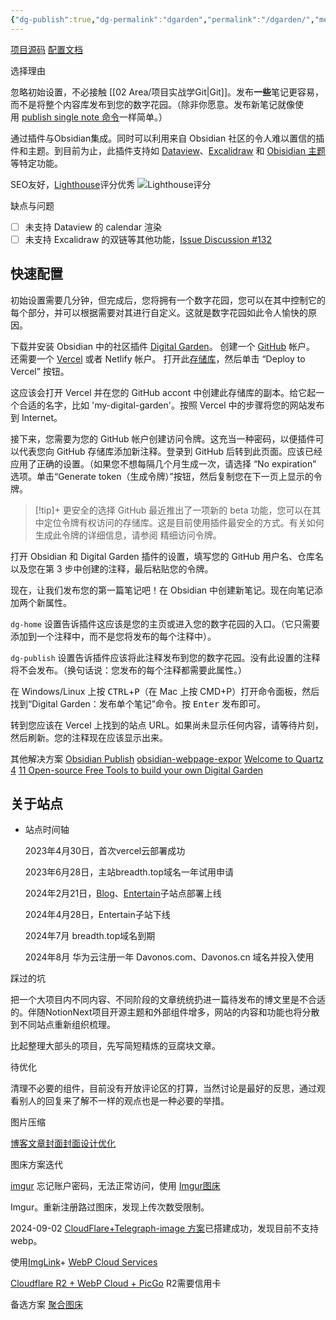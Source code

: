 ```yaml
---
{"dg-publish":true,"dg-permalink":"dgarden","permalink":"/dgarden/","metatags":{"description":"这里是 🏡Davon的数字花园，是个人不断发展的想法的集合，作为半成品的思考，在可探索的空间中，随时间推移不断播种、修剪、塑造","og:site_name":"DavonOs","og:title":"关于","og:type":"article","og:url":"https://zuji.eu.org/dgarden","og:image":null,"og:image:width":"400","og:image:alt":"articlecover","og:locale":"zh_cn"},"tags":["digitalgarden"]}
---
```


[项目源码](https://github.com/DavonOs/digitalgarden)
[配置文档](https://dg-docs.ole.dev/)

选择理由

忽略初始设置，不必接触 [[02 Area/项目实战学Git\|Git]]。发布**一些**笔记更容易，而不是将整个内容库发布到您的数字花园。（除非你愿意。发布新笔记就像使用 [publish single note 命令](https://dg-docs.ole.dev/getting-started/02-commands/#publish-single-note)一样简单。）

通过插件与Obsidian集成。同时可以利用来自 Obsidian 社区的令人难以置信的插件和主题。到目前为止，此插件支持如 [Dataview](https://dg-docs.ole.dev/advanced/dataview-queries)、[Excalidraw](https://dg-docs.ole.dev/features/#excalidraw) 和 [Obisidian 主题](https://dg-docs.ole.dev/getting-started/04-appearance-settings/#themes)等特定功能。

SEO友好，[Lighthouse](https://developer.chrome.google.cn/docs/lighthouse/overview?hl=zh-cn)评分优秀
![Lighthouse评分](https://imglink.win/image/2024/12/10/CL1IJ.png)

缺点与问题

- [ ] 未支持 Dataview 的 calendar 渲染
- [ ] 未支持 Excalidraw 的双链等其他功能，[Issue Discussion #132](https://github.com/oleeskild/obsidian-digital-garden/discussions/132)

## 快速配置

初始设置需要几分钟，但完成后，您将拥有一个数字花园，您可以在其中控制它的每个部分，并可以根据需要对其进行自定义。这就是数字花园如此令人愉快的原因。

下载并安装 Obsidian 中的社区插件 [Digital Garden](obsidian://show-plugin?id=digitalgarden)。
创建一个 [GitHub](htttps://github.com) 帐户。
还需要一个 [Vercel](https://vercel.com) 或者 Netlify 帐户。
打开此[存储库](https://github.com/DavonOs/digitalgarden)，然后单击 “Deploy to Vercel” 按钮。

这应该会打开 Vercel 并在您的 GitHub accont 中创建此存储库的副本。给它起一个合适的名字，比如 'my-digital-garden'。按照 Vercel 中的步骤将您的网站发布到 Internet。

接下来，您需要为您的 GitHub 帐户创建访问令牌。这充当一种密码，以便插件可以代表您向 GitHub 存储库添加新注释。登录到 GitHub 后转到此页面。应该已经应用了正确的设置。（如果您不想每隔几个月生成一次，请选择 “No expiration” 选项。单击“Generate token（生成令牌）”按钮，然后复制您在下一页上显示的令牌。

>[!tip]+ 更安全的选择
GitHub 最近推出了一项新的 beta 功能，您可以在其中定位令牌有权访问的存储库。这是目前使用插件最安全的方式。有关如何生成此令牌的详细信息，请参阅 精细访问令牌。

打开 Obsidian 和 Digital Garden 插件的设置，填写您的 GitHub 用户名、仓库名以及您在第 3 步中创建的注释，最后粘贴您的令牌。


现在，让我们发布您的第一篇笔记吧！在 Obsidian 中创建新笔记。现在向笔记添加两个新属性。

`dg-home` 设置告诉插件这应该是您的主页或进入您的数字花园的入口。（它只需要添加到一个注释中，而不是您将发布的每个注释中）。

`dg-publish` 设置告诉插件应该将此注释发布到您的数字花园。没有此设置的注释将不会发布。（换句话说：您发布的每个注释都需要此属性。）

在 Windows/Linux 上按 <kbd>CTRL</kbd>+<kbd>P</kbd>（在 Mac 上按 CMD+P）打开命令面板，然后找到“Digital Garden：发布单个笔记”命令。按 <kbd>Enter</kbd> 发布即可。

转到您应该在 Vercel 上找到的站点 URL。如果尚未显示任何内容，请等待片刻，然后刷新。您的注释现在应该显示出来。



其他解决方案
[Obsidian Publish](https://obsidian.md/publish)
[obsidian-webpage-expor](https://github.com/KosmosisDire/obsidian-webpage-export)
[Welcome to Quartz 4](https://quartz.jzhao.xyz/)
[11 Open-source Free Tools to build your own Digital Garden](https://medevel.com/11-digital-garden-apps/)

## 关于站点
- 站点时间轴
    
    2023年4月30日，首次vercel云部署成功
    
    2023年6月28日，主站breadth.top域名一年试用申请
    
    2024年2月21日，[Blog](https://blog.breadth.top/)、[Entertain](https://entertain.breadth.top/)子站点部署上线
    
    2024年4月28日，Entertain子站下线
    
    2024年7月 breadth.top域名到期
    
	2024年8月 华为云注册一年 Davonos.com、Davonos.cn 域名并投入使用

踩过的坑

把一个大项目内不同内容、不同阶段的文章统统扔进一篇待发布的博文里是不合适的。伴随NotionNext项目开源主题和外部组件增多，网站的内容和功能也将分散到不同站点重新组织梳理。

比起整理大部头的项目，先写简短精炼的豆腐块文章。

待优化

清理不必要的组件，目前没有开放评论区的打算，当然讨论是最好的反思，通过观看别人的回复来了解不一样的观点也是一种必要的举措。

图片压缩

[博客文章封面封面设计优化](https://blog.zhheo.com/p/463d306b.html)

图床方案迭代

[imgur](https://imgur.com) 忘记账户密码，无法正常访问，使用 [Imgur图床](https://imgur.la/upload/?lang=zh-CN) 

Imgur。重新注册路过图床，发现上传次数受限制。

2024-09-02 [CloudFlare+Telegraph-image 方案](https://imesong.com/posts/%E4%BD%BF%E7%94%A8-cloudflare-%E6%90%AD%E5%BB%BA%E5%85%8D%E8%B4%B9%E5%9B%BE%E5%BA%8A%E6%95%99%E7%A8%8B/)已搭建成功，发现目前不支持webp。

使用[ImgLink](https://Imglink.org)+ [WebP Cloud Services](https://webp.se/)

[Cloudflare R2 + WebP Cloud + PicGo](https://www.pseudoyu.com/zh/2024/06/30/free_image_hosting_system_using_r2_webp_cloud_and_picgo/) R2需要信用卡

备选方案 [聚合图床](https://www.superbed.cn/)


